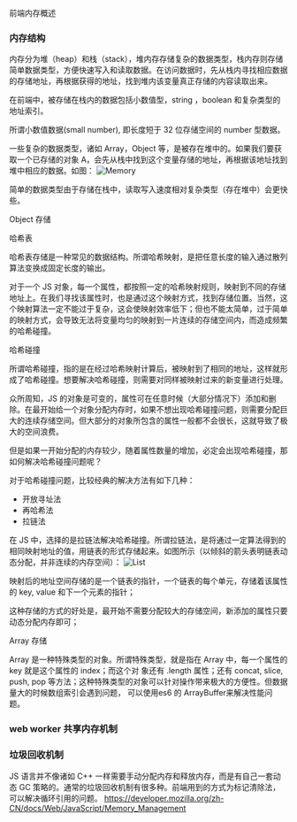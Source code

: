 前端内存概述

### 内存结构

内存分为堆（heap）和栈（stack），堆内存存储复杂的数据类型，栈内存则存储简单数据类型，方便快速写入和读取数据。在访问数据时，先从栈内寻找相应数据的存储地址，再根据获得的地址，找到堆内该变量真正存储的内容读取出来。

在前端中，被存储在栈内的数据包括小数值型，string ，boolean 和复杂类型的地址索引。

所谓小数值数据(small number), 即长度短于 32 位存储空间的 number 型数据。

一些复杂的数据类型，诸如 Array，Object 等，是被存在堆中的。如果我们要获取一个已存储的对象 A，会先从栈中找到这个变量存储的地址，再根据该地址找到堆中相应的数据。如图：
![Memory](../imgs/memory.png)

简单的数据类型由于存储在栈中，读取写入速度相对复杂类型（存在堆中）会更快些。

Object 存储

哈希表

哈希表存储是一种常见的数据结构。所谓哈希映射，是把任意长度的输入通过散列算法变换成固定长度的输出。

对于一个 JS 对象，每一个属性，都按照一定的哈希映射规则，映射到不同的存储地址上。在我们寻找该属性时，也是通过这个映射方式，找到存储位置。当然，这个映射算法一定不能过于复杂，这会使映射效率低下；但也不能太简单，过于简单的映射方式，会导致无法将变量均匀的映射到一片连续的存储空间内，而造成频繁的哈希碰撞。

哈希碰撞

所谓哈希碰撞，指的是在经过哈希映射计算后，被映射到了相同的地址，这样就形成了哈希碰撞。想要解决哈希碰撞，则需要对同样被映射过来的新变量进行处理。

众所周知，JS 的对象是可变的，属性可在任意时候（大部分情况下）添加和删除。在最开始给一个对象分配内存时，如果不想出现哈希碰撞问题，则需要分配巨大的连续存储空间。但大部分的对象所包含的属性一般都不会很长，这就导致了极大的空间浪费。

但是如果一开始分配的内存较少，随着属性数量的增加，必定会出现哈希碰撞，那如何解决哈希碰撞问题呢？

对于哈希碰撞问题，比较经典的解决方法有如下几种：
- 开放寻址法
- 再哈希法
- 拉链法

在 JS 中，选择的是拉链法解决哈希碰撞。所谓拉链法，是将通过一定算法得到的相同映射地址的值，用链表的形式存储起来。如图所示（以倾斜的箭头表明链表动态分配，并非连续的内存空间）：
![List](../imgs/list.png)

映射后的地址空间存储的是一个链表的指针，一个链表的每个单元，存储着该属性的 key, value 和下一个元素的指针；

这种存储的方式的好处是，最开始不需要分配较大的存储空间，新添加的属性只要动态分配内存即可；

Array 存储

Array 是一种特殊类型的对象。所谓特殊类型，就是指在 Array 中，每一个属性的 key 就是这个属性的 index；而这个对
象还有 .length 属性；还有 concat, slice, push, pop 等方法；这种特殊类型的对象可以针对操作带来极大的方便性。但数据量大的时候数组索引会遇到问题， 可以使用es6 的 ArrayBuffer来解决性能问题。


### web worker 共享内存机制

### 垃圾回收机制

JS 语言并不像诸如 C++ 一样需要手动分配内存和释放内存，而是有自己一套动态 GC 策略的。通常的垃圾回收机制有很多种。前端用到的方式为标记清除法，可以解决循环引用的问题。
https://developer.mozilla.org/zh-CN/docs/Web/JavaScript/Memory_Management
